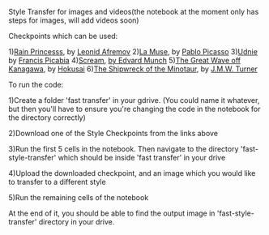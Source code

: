 Style Transfer for images and videos(the notebook at the moment only has steps for images, will add videos soon)

Checkpoints which can be used:

1)<a href = "http://video.udacity-data.com.s3.amazonaws.com/topher/2017/January/587d1865_rain-princess/rain-princess.ckpt">Rain Princesss</a>, by [Leonid Afremov](https://afremov.com/Leonid-Afremov-bio.html)
2)[La Muse](http://video.udacity-data.com.s3.amazonaws.com/topher/2017/January/588aa800_la-muse/la-muse.ckpt), by [Pablo Picasso](https://en.wikipedia.org/wiki/Pablo_Picasso)
3)[Udnie](http://video.udacity-data.com.s3.amazonaws.com/topher/2017/January/588aa846_udnie/udnie.ckpt) by [Francis Picabia](https://en.wikipedia.org/wiki/Francis_Picabia)
4)[Scream](http://video.udacity-data.com.s3.amazonaws.com/topher/2017/January/588aa883_scream/scream.ckpt), [by Edvard Munch](https://en.wikipedia.org/wiki/Edvard_Munch)
5)[The Great Wave off Kanagawa](http://video.udacity-data.com.s3.amazonaws.com/topher/2017/January/588aa89d_wave/wave.ckpt), by [Hokusai](https://en.wikipedia.org/wiki/Hokusai)
6)[The Shipwreck of the Minotaur](http://video.udacity-data.com.s3.amazonaws.com/topher/2017/January/588aa8b6_wreck/wreck.ckpt), by [J.M.W. Turner](https://en.wikipedia.org/wiki/J._M._W._Turner)

To run the code:

1)Create a folder 'fast transfer' in your gdrive.
(You could name it whatever, but then you'll have to ensure you're changing the code in the notebook for the directory correctly)

2)Download one of the Style Checkpoints from the links above

3)Run the first 5 cells in the notebook. Then navigate to the directory 'fast-style-transfer' which should be inside 'fast transfer' in your drive

4)Upload the downloaded checkpoint, and an image which you would like to transfer to a different style

5)Run the remaining cells of the notebook

At the end of it, you should be able to find the output image in 'fast-style-transfer' directory in your drive.
